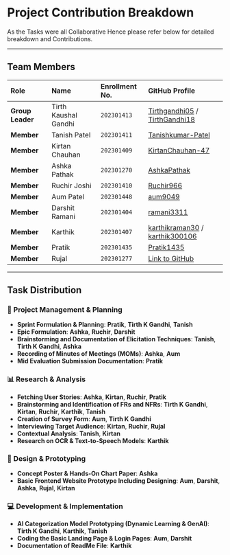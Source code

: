 # Project Contribution Breakdown

As the Tasks were all Collaborative Hence please refer below for detailed breakdown and Contributions. 

---

## Team Members

| Role             | Name                 | Enrollment No.     | GitHub Profile                                                                                          |
| :--------------- | :------------------- | :----------------- | :------------------------------------------------------------------------------------------------------ |
| **Group Leader** | Tirth Kaushal Gandhi | `202301413`        | [Tirthgandhi05](https://github.com/Tirthgandhi05) / [TirthGandhi18](https://github.com/TirthGandhi18)   |
| **Member**       | Tanish Patel         | `202301411`        | [Tanishkumar-Patel](https://github.com/Tanishkumar-Patel)                                               |
| **Member**       | Kirtan Chauhan       | `202301409`        | [KirtanChauhan-47](https://github.com/KirtanChauhan-47)                                                 |
| **Member**       | Ashka Pathak         | `202301270`        | [AshkaPathak](https://github.com/AshkaPathak)                                                           |
| **Member**       | Ruchir Joshi         | `202301410`        | [Ruchir966](https://github.com/Ruchir966)                                                               |
| **Member**       | Aum Patel            | `202301448`        | [aum9049](https://github.com/aum9049)                                                                   |
| **Member**       | Darshit Ramani       | `202301404`        | [ramani3311](https://github.com/ramani3311)                                                             |
| **Member**       | Karthik              | `202301407`        | [karthikraman30](https://github.com/karthikraman30) / [karthik300106](https://github.com/karthik300106) |
| **Member**       | Pratik               | `202301435`        | [Pratik1435](https://github.com/Pratik1435)                                                             |
| **Member**       | Rujal                | `202301277` | [Link to GitHub]()                                                                                     |

---

## Task Distribution

### 📝 Project Management & Planning

- **Sprint Formulation & Planning**: **Pratik**, **Tirth K Gandhi**, **Tanish**
- **Epic Formulation**: **Ashka**, **Ruchir**, **Darshit**
- **Brainstorming and Documentation of Elicitation Techniques**: **Tanish**, **Tirth K Gandhi**, **Ashka**
- **Recording of Minutes of Meetings (MOMs)**: **Ashka**, **Aum**
- **Mid Evaluation Submission Documentation**: **Pratik**

### 📊 Research & Analysis

- **Fetching User Stories**: **Ashka**, **Kirtan**, **Ruchir**, **Pratik**
- **Brainstorming and Identification of FRs and NFRs**: **Tirth K Gandhi**, **Kirtan**, **Ruchir**, **Karthik**, **Tanish**
- **Creation of Survey Form**: **Aum**, **Tirth K Gandhi**
- **Interviewing Target Audience**: **Kirtan**, **Ruchir**, **Rujal**
- **Contextual Analysis**: **Tanish**, **Kirtan**
- **Research on OCR & Text-to-Speech Models**: **Karthik**

### 🎨 Design & Prototyping

- **Concept Poster & Hands-On Chart Paper**: **Ashka**
- **Basic Frontend Website Prototype Including Designing**: **Aum**, **Darshit**, **Ashka**, **Rujal**, **Kirtan**

### 💻 Development & Implementation

- **AI Categorization Model Prototyping (Dynamic Learning & GenAI)**: **Tirth K Gandhi**, **Karthik**, **Tanish**
- **Coding the Basic Landing Page & Login Pages**: **Aum**, **Darshit**
- **Documentation of ReadMe File**: **Karthik**
